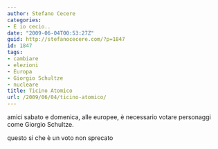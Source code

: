```yaml
---
author: Stefano Cecere
categories:
- E io cecio..
date: "2009-06-04T00:53:27Z"
guid: http://stefanocecere.com/?p=1847
id: 1847
tags:
- cambiare
- elezioni
- Europa
- Giorgio Schultze
- nucleare
title: Ticino Atomico
url: /2009/06/04/ticino-atomico/
---
```


amici sabato e domenica, alle europee, è necessario votare personaggi come Giorgio Schultze.
  
questo si che è un voto non sprecato